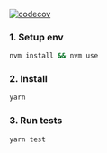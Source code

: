 [![codecov](https://codecov.io/gh/Mkots/jubilant-adventure/branch/main/graph/badge.svg?token=0S8USUDUYG)](https://codecov.io/gh/Mkots/jubilant-adventure)

### 1. Setup env

```bash
nvm install && nvm use
```

### 2. Install

```bash
yarn
```

### 3. Run tests

```bash
yarn test
```
